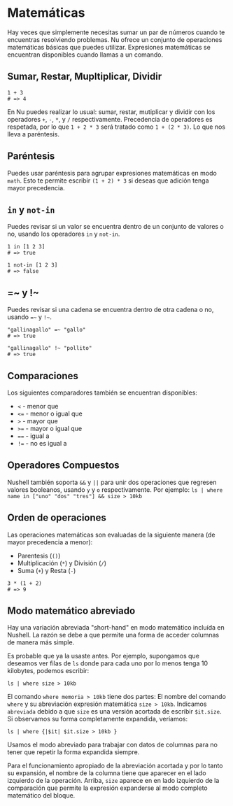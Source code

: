 # Matemáticas

Hay veces que simplemente necesitas sumar un par de números cuando te encuentras resolviendo problemas. Nu ofrece un conjunto de operaciones matemáticas básicas que puedes utilizar. Expresiones matemáticas se encuentran disponibles cuando llamas a un comando.

## Sumar, Restar, Mupltiplicar, Dividir

```nu
1 + 3
# => 4
```

En Nu puedes realizar lo usual: sumar, restar, mutiplicar y dividir con los operadores `+`, `-`, `*`, y `/` respectivamente. Precedencia de operadores es respetada, por lo que `1 + 2 * 3` será tratado como `1 + (2 * 3)`. Lo que nos lleva a paréntesis.

## Paréntesis

Puedes usar paréntesis para agrupar expresiones matemáticas en modo `math`. Esto te permite escribir `(1 + 2) * 3` si deseas que adición tenga mayor precedencia.

## `in` y `not-in`

Puedes revisar si un valor se encuentra dentro de un conjunto de valores o no, usando los operadores `in` y `not-in`.

```nu
1 in [1 2 3]
# => true
```

```nu
1 not-in [1 2 3]
# => false
```

## =~ y !~

Puedes revisar si una cadena se encuentra dentro de otra cadena o no, usando `=~` y `!~`.

```nu
"gallinagallo" =~ "gallo"
# => true
```

```nu
"gallinagallo" !~ "pollito"
# => true
```

## Comparaciones

Los siguientes comparadores también se encuentran disponibles:

- `<` - menor que
- `<=` - menor o igual que
- `>` - mayor que
- `>=` - mayor o igual que
- `==` - igual a
- `!=` - no es igual a

## Operadores Compuestos

Nushell también soporta `&&` y `||` para unir dos operaciones que regresen valores booleanos, usando `y` y `o` respectivamente. Por ejemplo: `ls | where name in ["uno" "dos" "tres"] && size > 10kb`

## Orden de operaciones

Las operaciones matemáticas son evaluadas de la siguiente manera (de mayor precedencia a menor):

- Parentesis (`()`)
- Multiplicación (`*`) y División (`/`)
- Suma (`+`) y Resta (`-`)

```nu
3 * (1 + 2)
# => 9
```

## Modo matemático abreviado

Hay una variación abreviada "short-hand" en modo matemático incluída en Nushell. La razón se debe a que permite una forma de acceder columnas de manera más simple.

Es probable que ya la usaste antes. Por ejemplo, supongamos que deseamos ver filas de `ls` donde para cada uno por lo menos tenga 10 kilobytes, podemos escribir:

```nu
ls | where size > 10kb
```

El comando `where memoria > 10kb` tiene dos partes: El nombre del comando `where` y su abreviación expresión matemática `size > 10kb`. Indicamos `abreviada` debido a que `size` es una versión acortada de escribir `$it.size`. Si observamos su forma completamente expandida, veríamos:

```nu
ls | where {|$it| $it.size > 10kb }
```

Usamos el modo abreviado para trabajar con datos de columnas para no tener que repetir la forma expandida siempre.

Para el funcionamiento apropiado de la abreviación acortada y por lo tanto su expansión, el nombre de la columna tiene que aparecer en el lado izquierdo de la operación. Arriba, `size` aparece en en lado izquierdo de la comparación que permite la expresión expanderse al modo completo matemático del bloque.
